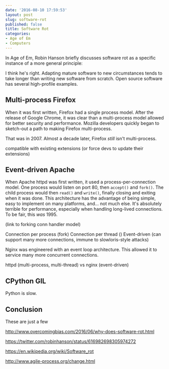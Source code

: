 ```yaml
---
date: '2016-08-10 17:59:53'
layout: post
slug: software-rot
published: false
title: Software Rot
categories:
- Age of Em
- Computers
---
```


In Age of Em, Robin Hanson briefly discusses software rot as a specific instance of a more general principle:

> 

I think he's right. Adapting mature software to new circumstances tends to take longer than writing new software from scratch. Open source software has several high-profile examples.


## Multi-process Firefox

When it was first written, Firefox had a single process model. After the release of Google Chrome, it was clear than a multi-process model allowed for better security and performance. Mozilla developers quickly began to sketch-out a path to making Firefox multi-process.

That was in 2007. Almost a decade later, Firefox *still* isn't multi-process.

compatible with existing extensions (or force devs to update their extensions)



## Event-driven Apache

When Apache httpd was first written, it used a process-per-connection model. One process would listen on port 80, then `accept()` and `fork()`. The child process would then `read()` and `write()`, finally closing and exiting when it was done. This architecture has the advantage of being simple, easy to implement on many platforms, and… not much else. It's absolutely terrible for performance, especially when handling long-lived connections. To be fair, this *was* 1995.



(link to forking conn handler model)

Connection per process (fork)
Connection per thread ()
Event-driven (can support many more connections, immune to slowloris-style attacks)

Nginx was engineered with an event loop architecture. This allowed it to service many more concurrent connections.

httpd (multi-process, multi-thread) vs nginx (event-driven)



## CPython GIL

Python is slow.


## Conclusion

These are just a few 




http://www.overcomingbias.com/2016/06/why-does-software-rot.html

https://twitter.com/robinhanson/status/616982698305974272


https://en.wikipedia.org/wiki/Software_rot

http://www.agile-process.org/change.html

